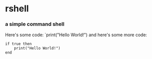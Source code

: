 # rshell
### a simple command shell

Here's some code: `print("Hello World!")
and here's some more code:
```
if true then
	print("Hello World!")
end
```
